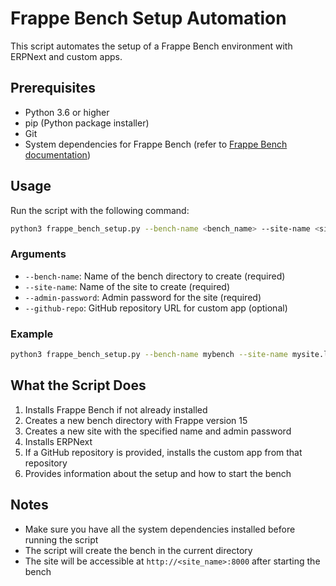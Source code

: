 # Frappe Bench Setup Automation

This script automates the setup of a Frappe Bench environment with ERPNext and custom apps.

## Prerequisites

- Python 3.6 or higher
- pip (Python package installer)
- Git
- System dependencies for Frappe Bench (refer to [Frappe Bench documentation](https://frappeframework.com/docs/user/en/installation))

## Usage

Run the script with the following command:

```bash
python3 frappe_bench_setup.py --bench-name <bench_name> --site-name <site_name> --admin-password <password> [--github-repo <repository_url>]
```

### Arguments

- `--bench-name`: Name of the bench directory to create (required)
- `--site-name`: Name of the site to create (required)
- `--admin-password`: Admin password for the site (required)
- `--github-repo`: GitHub repository URL for custom app (optional)

### Example

```bash
python3 frappe_bench_setup.py --bench-name mybench --site-name mysite.local --admin-password admin123 --github-repo https://github.com/username/custom-app.git
```

## What the Script Does

1. Installs Frappe Bench if not already installed
2. Creates a new bench directory with Frappe version 15
3. Creates a new site with the specified name and admin password
4. Installs ERPNext
5. If a GitHub repository is provided, installs the custom app from that repository
6. Provides information about the setup and how to start the bench

## Notes

- Make sure you have all the system dependencies installed before running the script
- The script will create the bench in the current directory
- The site will be accessible at `http://<site_name>:8000` after starting the bench 